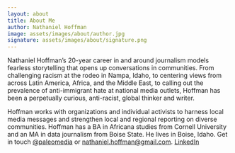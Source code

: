```yaml
---
layout: about
title: About Me
author: Nathaniel Hoffman
image: assets/images/about/author.jpg
signature: assets/images/about/signature.png
---
```


Nathaniel Hoffman’s 20-year career in and around journalism models fearless storytelling that opens up conversations in communities. From challenging racism at the rodeo in Nampa, Idaho, to centering views from across Latin America, Africa, and the Middle East, to calling out the prevalence of anti-immigrant hate at national media outlets, Hoffman has been a perpetually curious, anti-racist, global thinker and writer.

Hoffman works with organizations and individual activists to harness local media messages and strengthen local and regional reporting on diverse communities. Hoffman has a BA in Africana studies from Cornell University and an MA in data journalism from Boise State. He lives in Boise, Idaho. Get in touch [@paleomedia](https://twitter.com/paleomedia) or nathaniel.hoffman@gmail.com. [LinkedIn](https://www.linkedin.com/in/hoffmannathaniel/)
